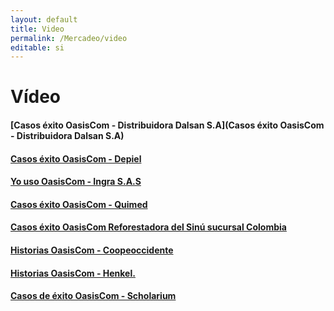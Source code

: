 ```yaml
---
layout: default
title: Video
permalink: /Mercadeo/video
editable: si
---
```


# Vídeo


#### [Casos éxito OasisCom - Distribuidora Dalsan S.A](Casos éxito OasisCom - Distribuidora Dalsan S.A)
#### [Casos éxito OasisCom - Depiel](https://www.youtube.com/watch?v=rkQfIyozI8Q&index=2&list=PLckbVOCPngDX41iRlt3DLoYZs9VqrfGGp)

#### [Yo uso OasisCom - Ingra S.A.S](https://www.youtube.com/watch?v=tD86Rb-YRTY&index=3&list=PLckbVOCPngDX41iRlt3DLoYZs9VqrfGGp)

#### [Casos éxito OasisCom - Quimed](https://www.youtube.com/watch?v=EUfHikmp9T0&list=PLckbVOCPngDX41iRlt3DLoYZs9VqrfGGp&index=4)

#### [Casos éxito OasisCom  Reforestadora del Sinú sucursal Colombia](https://www.youtube.com/watch?v=RuUMgSpf1bU&list=PLckbVOCPngDX41iRlt3DLoYZs9VqrfGGp&index=5)


#### [Historias OasisCom - Coopeoccidente](https://www.youtube.com/watch?v=GTaK5MrG4Lg&index=6&list=PLckbVOCPngDX41iRlt3DLoYZs9VqrfGGp)

#### [Historias OasisCom - Henkel.](https://www.youtube.com/watch?v=nWQK2DXJqOw&list=PLckbVOCPngDX41iRlt3DLoYZs9VqrfGGp&index=9)

#### [Casos de éxito OasisCom - Scholarium](https://www.youtube.com/watch?v=rFHw6tNkpck&t=19s)